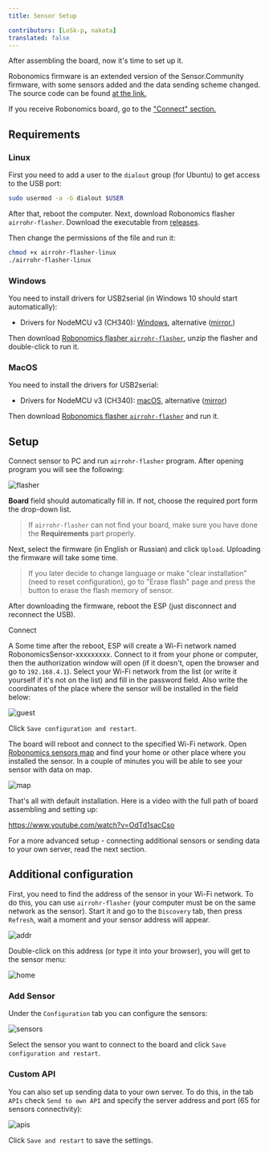 ```yaml
---
title: Sensor Setup

contributors: [LoSk-p, nakata]
translated: false
---
```


After assembling the board, now it's time to set up it.

Robonomics firmware is an extended version of the Sensor.Community firmware, with some sensors added and the data sending scheme changed. The source code can be found [at the link.](https://github.com/LoSk-p/sensors-software/tree/master/airrohr-firmware) 

If you receive Robonomics board, go to the ["Connect" section.](#robonomics-board)

## Requirements 

### Linux

First you need to add a user to the `dialout` group (for Ubuntu) to get access to the USB port:

```bash
sudo usermod -a -G dialout $USER
```

After that, reboot the computer. 
Next, download Robonomics  flasher `airrohr-flasher`. Download the executable from [releases](https://github.com/airalab/sensors-connectivity/releases). 

Then change the permissions of the file and run it:

```bash
chmod +x airrohr-flasher-linux
./airrohr-flasher-linux
```

### Windows

You need to install drivers for USB2serial (in Windows 10 should start automatically):

* Drivers for NodeMCU v3 (CH340): [Windows](http://www.wch.cn/downloads/file/5.html), alternative ([mirror.](https://d.inf.re/luftdaten/CH341SER.ZIP))

Then download [Robonomics  flasher `airrohr-flasher`](https://github.com/airalab/sensors-connectivity/releases), unzip the flasher and double-click to run it.

### MacOS

You need to install the drivers for USB2serial:
* Drivers for NodeMCU v3 (CH340): [macOS](http://www.wch.cn/downloads/file/178.html), alternative ([mirror](https://d.inf.re/luftdaten/CH341SER_MAC.ZIP))

Then download [Robonomics  flasher `airrohr-flasher`](https://github.com/airalab/sensors-connectivity/releases) and run it.

## Setup

Connect sensor to PC and run `airrohr-flasher` program. After opening program you will see the following:

![flasher](../images/sensors-connectivity/flasher.jpg)

**Board** field should automatically fill in. If not, choose the required port form the drop-down list.
 > If `airrohr-flasher` can not find your board, make sure you have done the **Requirements** part properly.

Next, select the firmware (in English or Russian) and click `Upload`. Uploading the firmware will take some time.

> If you later decide to change language or make "clear installation"(need to reset configuration), go to "Erase flash" page and press the button to erase the 
> flash memory of sensor. 

After downloading the firmware, reboot the ESP (just disconnect and reconnect the USB).

<robo-wiki-title :type="3" anchor="robonomics-board"> 
Connect
</robo-wiki-title>

A Some time after the reboot, ESP will create a Wi-Fi network named RobonomicsSensor-xxxxxxxxx. 
Connect to it from your phone or computer, then the authorization window will open (if it doesn't, open the browser and go to `192.168.4.1`). 
Select your Wi-Fi network from the list (or write it yourself if it's not on the list) and fill in the password field. Also write the coordinates of the place where the sensor will be installed in the field below:

![guest](../images/sensors-connectivity/guest.jpg)

Click `Save configuration and restart`.

The board will reboot and connect to the specified Wi-Fi network. Open [Robonomics sensors map](https://sensors.robonomics.network/#/) and find your home or other place where you installed the sensor. In a couple of minutes you will be able to see your sensor with data on map.

![map](../images/sensors-connectivity/14_map.jpg)

That's all with default installation. Here is a video with the full path of board assembling and setting up:

https://www.youtube.com/watch?v=OdTd1sacCso

For a more advanced setup - connecting additional sensors or sending data to your own server, read the next section.


## Additional configuration

First, you need to find the address of the sensor in your Wi-Fi network. To do this, you can use `airrohr-flasher` 
(your computer must be on the same network as the sensor). Start it and go to the `Discovery` tab, then press `Refresh`, 
wait a moment and your sensor address will appear.


![addr](../images/sensors-connectivity/disc_flaser.jpg)


Double-click on this address (or type it into your browser), you will get to the sensor menu:

![home](../images/sensors-connectivity/home.png)

### Add Sensor 

Under the `Configuration` tab you can configure the sensors:

![sensors](../images/sensors-connectivity/sensors.png)

Select the sensor you want to connect to the board and click `Save configuration and restart`.

### Custom API
You can also set up sending data to your own server. To do this, in the tab `APIs` check `Send to own API` and specify the server address and port (65 for sensors connectivity):

![apis](../images/sensors-connectivity/apis_en.png)

Click `Save and restart` to save the settings.
